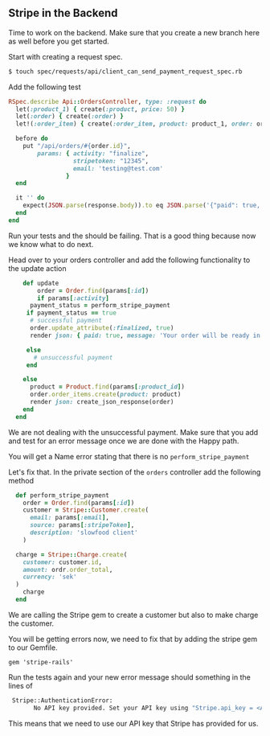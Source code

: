 ## Stripe in the Backend

Time to work on the backend. Make sure that you create a new branch here as well before you get started. 

Start with creating a request spec.

```bash
$ touch spec/requests/api/client_can_send_payment_request_spec.rb
```

Add the following test

```rb
RSpec.describe Api::OrdersController, type: :request do
  let(:product_1) { create(:product, price: 50) }
  let(:order) { create(:order) }
  let!(:order_item) { create(:order_item, product: product_1, order: order) }

  before do
    put "/api/orders/#{order.id}",
        params: { activity: "finalize",
                  stripetoken: "12345",
                  email: 'testing@test.com'
                }
  end

  it '' do
    expect(JSON.parse(response.body)).to eq JSON.parse('{"paid": true, "message": "Your order will be ready in 30 minutes!"}')
  end
end
```

Run your tests and the should be failing. That is a good thing because now we know what to do next.

Head over to your orders controller and add the following functionality to the update action

```rb
 	def update
		order = Order.find(params[:id])
		if params[:activity]
      payment_status = perform_stripe_payment
     if payment_status == true
      # successful payment
      order.update_attribute(:finalized, true)
      render json: { paid: true, message: 'Your order will be ready in 30 minutes!' }

     else
       # unsuccessful payment
     end

    else
      product = Product.find(params[:product_id])
      order.order_items.create(product: product)
      render json: create_json_response(order)
    end
  end
```
We are not dealing with the unsuccessful payment. Make sure that you add and test for an error message once we are done with the Happy path.

You will get a Name error stating that there is no `perform_stripe_payment`

Let's fix that. In the private section of the `orders` controller add the following method

```rb
  def perform_stripe_payment
    order = Order.find(params[:id])
    customer = Stripe::Customer.create(
      email: params[:email],
      source: params[:stripeToken],
      description: 'slowfood client'
    )

  charge = Stripe::Charge.create(
    customer: customer.id,
    amount: ordr.order_total,
    currency: 'sek'
  )
    charge
  end
```
We are calling the Stripe gem to create a customer but also to make charge the customer. 

You will be getting errors now, we need to fix that by adding the stripe gem to our Gemfile. 

`gem 'stripe-rails'`

Run the tests again and your new error message should something in the lines of

```bash
 Stripe::AuthenticationError:
       No API key provided. Set your API key using "Stripe.api_key = <API-KEY>". You can generate API keys from the Stripe web interface. See https://stripe.com/api for details, or email support@stripe.com if you have any questions.
```

This means that we need to use our API key that Stripe has provided for us.



